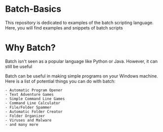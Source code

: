 # Batch-Basics
This repository is dedicated to examples of the batch scripting language. Here, you will find examples and snippets of batch scripts

# Why Batch?
Batch isn't seen as a popular language like Python or Java. However, it can still be useful

Batch can be useful in making simple programs on your Windows machine. Here is a list of potential things you can do with batch:

```
- Automatic Program Opener
- Text Adventure Games
- Simple Command Line Games
- Command Line Calculator
- File/Folder Spammer
- Automatic Folder Creator
- Folder Organizer
- Viruses and Malware
- and many more
```